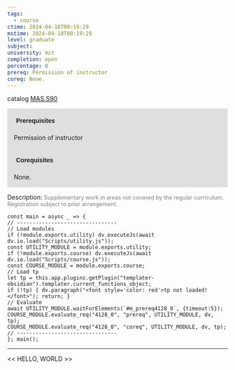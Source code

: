 ```yaml
---
tags:
  - course
ctime: 2024-04-18T00:19:29
mstime: 2024-04-18T00:19:29
level: graduate
subject: 
university: mit
completion: open
percentage: 0
prereq: Permission of instructor
coreq: None.
---
```


catalog [MAS.S90](http://student.mit.edu/catalog/mMASa.html#MAS.S90)

<span style="display: block; padding: 15px; background-color: rgb(100, 100, 100, 0.2);"><font id="m_prereq4128_0" style="display: block; font-family: Arial, sans-serif; font-weight: bold; padding: 5px">Prerequisites</font><br><span id="prereq4128_0">Permission of instructor</span></span>
<span style="display: block; padding: 15px; background-color: rgb(100, 100, 100, 0.2);"><font id="m_coreq4128_0" style="display: block; font-family: Arial, sans-serif; font-weight: bold; padding: 5px">Corequisites</font><br><span id="coreq4128_0">None.</span></span>

<font style="">Description:</font>
<font style="color: grey; font-size: 0.8rem;">Supplementary work in areas not covered by the regular curriculum. Registration subject to prior arrangement.</font>

```dataviewjs
const main = async _ => {
// --------------------------------
// Load modules
if (!module.exports.utility) dv.executeJs(await dv.io.load("Scripts/utility.js"));
const UTILITY_MODULE = module.exports.utility;
if (!module.exports.course) dv.executeJs(await dv.io.load("Scripts/course.js"));
const COURSE_MODULE = module.exports.course;
// Load tp
let tp = this.app.plugins.getPlugin("templater-obsidian").templater.current_functions_object;
if (!tp) { dv.paragraph("<font style='color: red'>tp not loaded!</font>"); return; }
// Evaluate
await UTILITY_MODULE.waitForElements(`#m_prereq4128_0`, {timeout:5});
COURSE_MODULE.evaluate_req("4128_0", "prereq", UTILITY_MODULE, dv, tp);
COURSE_MODULE.evaluate_req("4128_0", "coreq", UTILITY_MODULE, dv, tp);
// --------------------------------
}; main();
```

---

<< HELLO, WORLD >>
